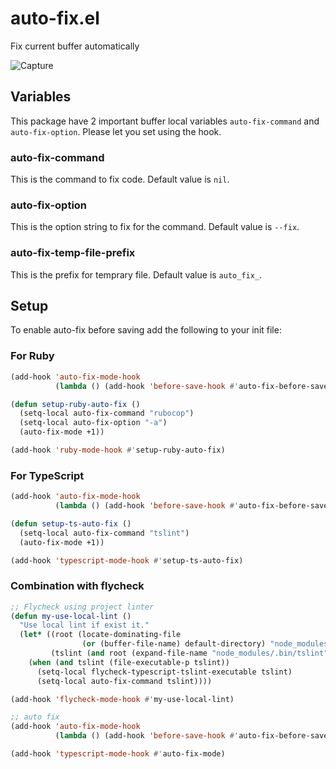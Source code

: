 # auto-fix.el

Fix current buffer automatically

![Capture](https://raw.githubusercontent.com/tomoya/auto-fix/master/images/capture_20190120131817.gif)

## Variables

This package have 2 important buffer local variables `auto-fix-command` and `auto-fix-option`. Please let you set using the hook.

### auto-fix-command

This is the command to fix code. Default value is `nil`.

### auto-fix-option

This is the option string to fix for the command. Default value is `--fix`.

### auto-fix-temp-file-prefix

This is the prefix for temprary file. Default value is `auto_fix_`.

## Setup

To enable auto-fix before saving add the following to your init file:

### For Ruby

```lisp
(add-hook 'auto-fix-mode-hook
          (lambda () (add-hook 'before-save-hook #'auto-fix-before-save)))

(defun setup-ruby-auto-fix ()
  (setq-local auto-fix-command "rubocop")
  (setq-local auto-fix-option "-a")
  (auto-fix-mode +1))

(add-hook 'ruby-mode-hook #'setup-ruby-auto-fix)
```

### For TypeScript

```lisp
(add-hook 'auto-fix-mode-hook
          (lambda () (add-hook 'before-save-hook #'auto-fix-before-save)))

(defun setup-ts-auto-fix ()
  (setq-local auto-fix-command "tslint")
  (auto-fix-mode +1))

(add-hook 'typescript-mode-hook #'setup-ts-auto-fix)
```

### Combination with flycheck

```lisp
;; Flycheck using project linter
(defun my-use-local-lint ()
  "Use local lint if exist it."
  (let* ((root (locate-dominating-file
                (or (buffer-file-name) default-directory) "node_modules"))
         (tslint (and root (expand-file-name "node_modules/.bin/tslint" root))))
    (when (and tslint (file-executable-p tslint))
      (setq-local flycheck-typescript-tslint-executable tslint)
      (setq-local auto-fix-command tslint))))

(add-hook 'flycheck-mode-hook #'my-use-local-lint)

;; auto fix
(add-hook 'auto-fix-mode-hook
          (lambda () (add-hook 'before-save-hook #'auto-fix-before-save)))

(add-hook 'typescript-mode-hook #'auto-fix-mode)
```

